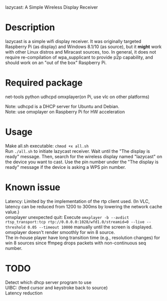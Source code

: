 lazycast: A Simple Wireless Display Receiver

# Description
lazycast is a simple wifi display receiver. It was originally targeted Raspberry Pi (as display) and Windows 8.1/10 (as source), but it **might** work with other Linux distros and Miracast sources, too. In general, it does not require re-compilation of wpa_supplicant to provide p2p capability, and should work on an "out of the box" Raspberry Pi.

# Required package
net-tools python udhcpd omxplayer(on Pi, use vlc on other platforms)

Note: udhcpd is a DHCP server for Ubuntu and Debian.  
Note: use omxplayer on Raspberry Pi for HW acceleration  

# Usage
Make all.sh executable: `chmod +x all.sh`  
Run `./all.sh` to initiate lazycast receiver. Wait until the "The display is ready" message.
Then, search for the wireless display named "lazycast" on the device you want to cast. Use the pin number under the "The display is ready" message if the device is asking a WPS pin number.  


# Known issue
Latency: Limited by the implementation of the rtp client used. (In VLC, latency can be reduced from 1200 to 300ms by lowering the network cache value.)  
omxplayer unexpected quit: Execute `omxplayer -b --avdict rtsp_transport:tcp rtp://0.0.0.0:1028/wfd1.0/streamid=0 --live --threshold 0.05 --timeout 10000` manually until the screen is displayed.  
omxplayer doesn't render smoothly for win 8 source.  
The in-house player have long transition time (e.g., resolution changes) for win 8 sources since ffmpeg drops packets with non-continuous seq number.


# TODO 
Detect which dhcp server program to use  
UIBC: (feed cursor and keystroke back to source)  
Latency reduction  
